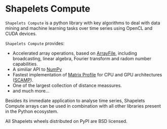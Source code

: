 # Shapelets Compute

`Shapelets Compute` is a python library with key algorithms to deal with data mining and 
machine learning tasks over time series using OpenCL and CUDA devices.  

`Shapelets Compute` provides:
  * Accelerated array operations, based on [ArrayFile](https://arrayfire.com/), including broadcasting, linear algebra, Fourier transform and radom number capabilities. 
  * A similiar API to [NumPy](https://numpy.org/)
  * Fastest implementation of [Matrix Profile](https://www.cs.ucr.edu/~eamonn/MatrixProfile.html) for CPU and GPU architectures ([SCAMP](https://github.com/zpzim/SCAMP)).
  * One of the largest collection of distance meassures.
  * and much more...

Besides its immediate application to analyse time series, Shapelets Compute arrays can be 
used in combination with all other libraries present in the Python ecosystem.

All Shapelets wheels distributed on PyPI are BSD licensed.
